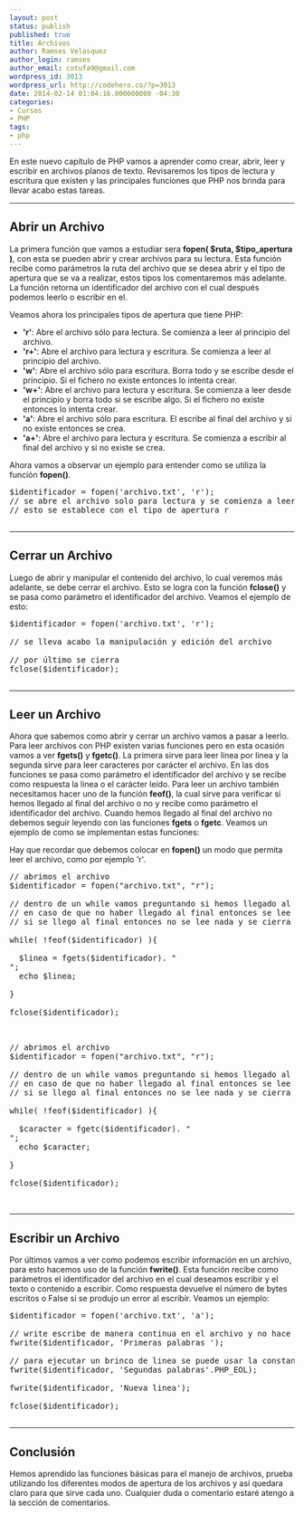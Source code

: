 ```yaml
---
layout: post
status: publish
published: true
title: Archivos
author: Ramses Velasquez
author_login: ramses
author_email: cotufa9@gmail.com
wordpress_id: 3013
wordpress_url: http://codehero.co/?p=3013
date: 2014-02-14 01:04:16.000000000 -04:30
categories:
- Cursos
- PHP
tags:
- php
---
```

<p>En este nuevo capítulo de PHP vamos a aprender como crear, abrir, leer y escribir en archivos planos de texto. Revisaremos los tipos de lectura y escritura que existen y las principales funciones que PHP nos brinda para llevar acabo estas tareas.</p>

<hr />

<h2>Abrir un Archivo</h2>

<p>La primera función que vamos a estudiar sera <strong>fopen( $ruta, $tipo_apertura )</strong>, con esta se pueden abrir y crear archivos para su lectura. Esta función recibe como parámetros la ruta del archivo que se desea abrir y el tipo de apertura que se va a realizar, estos tipos los comentaremos más adelante. La función retorna un identificador del archivo con el cual después podemos leerlo o escribir en el.</p>

<p>Veamos ahora los principales tipos de apertura que tiene PHP:</p>

<ul>
<li><strong>'r'</strong>: Abre el archivo sólo para lectura. Se comienza a leer al principio del archivo. </li>
<li><strong>'r+'</strong>: Abre el archivo para lectura y escritura. Se comienza a leer al principio del archivo. </li>
<li><strong>'w'</strong>: Abre el archivo sólo para escritura. Borra todo y se escribe desde el principio. Si el fichero no existe entonces lo intenta crear. </li>
<li><strong>'w+'</strong>: Abre el archivo para lectura y escritura. Se comienza a leer desde el principio y borra todo si se escribe algo. Si el fichero no existe entonces lo intenta crear. </li>
<li><strong>'a'</strong>: Abre el archivo sólo para escritura. El escribe al final del archivo y si no existe entonces se crea. </li>
<li><strong>'a+'</strong>: Abre el archivo para lectura y escritura. Se comienza a escribir al final del archivo y si no existe se crea. </li>
</ul>

<p>Ahora vamos a observar un ejemplo para entender como se utiliza la función <strong>fopen()</strong>.</p>

<pre>$identificador = fopen('archivo.txt', 'r');
// se abre el archivo solo para lectura y se comienza a leer desde el principio
// esto se establece con el tipo de apertura r

</pre>

<hr />

<h2>Cerrar un Archivo</h2>

<p>Luego de abrir y manipular el contenido del archivo, lo cual veremos más adelante, se debe cerrar el archivo. Esto se logra con la función <strong>fclose()</strong> y se pasa como parámetro el identificador del archivo. Veamos el ejemplo de esto:</p>

<pre>$identificador = fopen('archivo.txt', 'r');

// se lleva acabo la manipulación y edición del archivo

// por último se cierra
fclose($identificador);

</pre>

<hr />

<h2>Leer un Archivo</h2>

<p>Ahora que sabemos como abrir y cerrar un archivo vamos a pasar a leerlo. Para leer archivos con PHP existen varias funciones pero en esta ocasión vamos a ver <strong>fgets()</strong> y <strong>fgetc()</strong>. La primera sirve para leer linea por linea y la segunda sirve para leer caracteres por carácter el archivo. En las dos funciones se pasa como parámetro el identificador del archivo y se recibe como respuesta la linea o el carácter leído. Para leer un archivo también necesitamos hacer uno de la función <strong>feof()</strong>, la cual sirve para verificar si hemos llegado al final del archivo o no y recibe como parámetro el identificador del archivo. Cuando hemos llegado al final del archivo no debemos seguir leyendo con las funciones <strong>fgets</strong> o <strong>fgetc</strong>. Veamos un ejemplo de como se implementan estas funciones:</p>

<p>Hay que recordar que debemos colocar en <strong>fopen()</strong> un modo que permita leer el archivo, como por ejemplo 'r'.</p>

<pre>// abrimos el archivo
$identificador = fopen("archivo.txt", "r");

// dentro de un while vamos preguntando si hemos llegado al final del archivo
// en caso de que no haber llegado al final entonces se lee otra linea
// si se llego al final entonces no se lee nada y se cierra el archivo

while( !feof($identificador) ){

  $linea = fgets($identificador). "<br />";
  echo $linea;

}

fclose($identificador);


</pre>

<pre>// abrimos el archivo
$identificador = fopen("archivo.txt", "r");

// dentro de un while vamos preguntando si hemos llegado al final del archivo
// en caso de que no haber llegado al final entonces se lee otro carácter
// si se llego al final entonces no se lee nada y se cierra el archivo

while( !feof($identificador) ){

  $caracter = fgetc($identificador). "<br />";
  echo $caracter;

}

fclose($identificador);


</pre>

<hr />

<h2>Escribir un Archivo</h2>

<p>Por últimos vamos a ver como podemos escribir información en un archivo, para esto hacemos uso de la función <strong>fwrite()</strong>. Esta función recibe como parámetros el identificador del archivo en el cual deseamos escribir y el texto o contenido a escribir. Como respuesta devuelve el número de bytes escritos o False si se produjo un error al escribir. Veamos un ejemplo:</p>

<pre>$identificador = fopen('archivo.txt', 'a');

// write escribe de manera continua en el archivo y no hace brinco de linea por si solo
fwrite($identificador, 'Primeras palabras ');

// para ejecutar un brinco de linea se puede usar la constante PHP_EOL(php_end_of_line)
fwrite($identificador, 'Segundas palabras'.PHP_EOL);

fwrite($identificador, 'Nueva linea');

fclose($identificador);

</pre>

<hr />

<h2>Conclusión</h2>

<p>Hemos aprendido las funciones básicas para el manejo de archivos, prueba utilizando los diferentes modos de apertura de los archivos y así quedara claro para que sirve cada uno. Cualquier duda o comentario estaré atengo a la sección de comentarios.</p>
